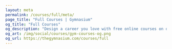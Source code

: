 ```yaml
---
layout: meta
permalink: /courses/full/meta/
page_title: "Full Courses | Gymnasium"
og_title: "Full Courses"
og_description: "Design a career you love with free online courses on design, development, accessibility, prototyping, UX, and career skills."
og_art: /img/social/courses/gym-courses-og.png
og_url: https://thegymnasium.com/courses/full
---
```

